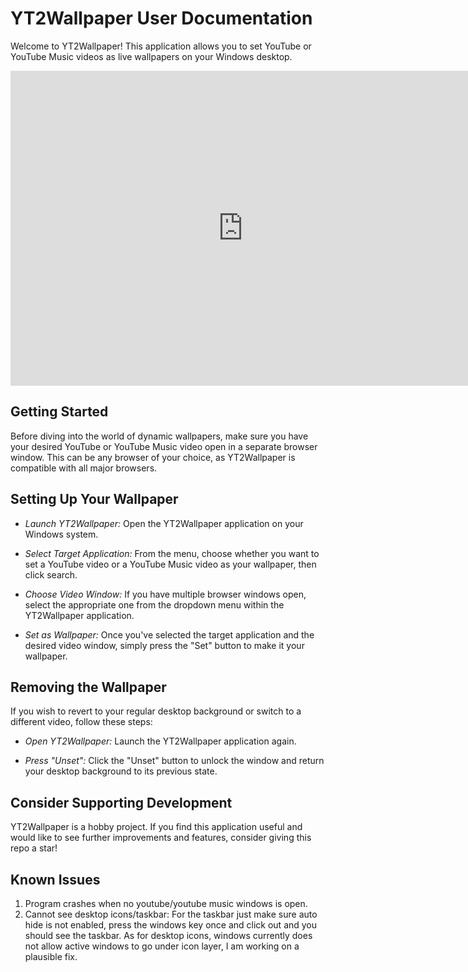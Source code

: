 # YT2Wallpaper User Documentation
Welcome to YT2Wallpaper! This application allows you to set YouTube or YouTube Music videos as live wallpapers on your Windows desktop.
<iframe src="https://www.veed.io/embed/c1aa7a1b-fc1e-418b-876d-fe693a206d79" width="744" height="504" frameborder="0" title="yt_2_wallpaper_demo" webkitallowfullscreen mozallowfullscreen allowfullscreen></iframe>

## Getting Started
Before diving into the world of dynamic wallpapers, make sure you have your desired YouTube or YouTube Music video open in a separate browser window. This can be any browser of your choice, as YT2Wallpaper is compatible with all major browsers.

## Setting Up Your Wallpaper
- *Launch YT2Wallpaper:* Open the YT2Wallpaper application on your Windows system.

- *Select Target Application:* From the menu, choose whether you want to set a YouTube video or a YouTube Music video as your wallpaper, then click search.

- *Choose Video Window:* If you have multiple browser windows open, select the appropriate one from the dropdown menu within the YT2Wallpaper application.

- *Set as Wallpaper:* Once you've selected the target application and the desired video window, simply press the "Set" button to make it your wallpaper.

## Removing the Wallpaper
If you wish to revert to your regular desktop background or switch to a different video, follow these steps:

- *Open YT2Wallpaper:* Launch the YT2Wallpaper application again.

- *Press "Unset":* Click the "Unset" button to unlock the window and return your desktop background to its previous state.

## Consider Supporting Development
YT2Wallpaper is a hobby project. If you find this application useful and would like to see further improvements and features, consider giving this repo a star!

## Known Issues
1. Program crashes when no youtube/youtube music windows is open.
2. Cannot see desktop icons/taskbar: For the taskbar just make sure auto hide is not enabled, press the windows key once and click out and you should see the taskbar. As for desktop icons, windows currently does not allow active windows to go under icon layer, I am working on a plausible fix.
